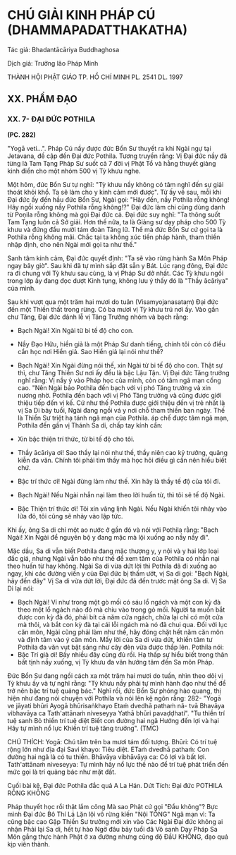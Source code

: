# CHÚ GIẢI KINH PHÁP CÚ (DHAMMAPADATTHAKATHA)

Tác giả: Bhadantācāriya Buddhaghosa

Dịch giả: Trưởng lão Pháp Minh

THÀNH HỘI PHẬT GIÁO TP. HỒ CHÍ MINH
PL. 2541 DL. 1997

## XX. PHẨM ĐẠO

### XX. 7- ĐẠI ĐỨC POTHILA

**(PC. 282)**

"Yogā veti...".
Pháp Cú nầy được đức Bổn Sư thuyết ra khi Ngài ngự tại Jetavana, đề cập đến Đại đức Pothila.
Tương truyền rằng: Vị Đại đức nầy đã từng là Tam Tạng Pháp Sư suốt cả 7 đời vị Phật Tổ và hằng thuyết giảng kinh điển cho một nhóm 500 vị Tỳ khưu nghe.

Một hôm, đức Bổn Sư tự nghĩ: "Tỳ khưu nầy không có tâm nghĩ đến sự giải thoát khỏi khổ. Ta sẽ làm cho y kinh cảm mới được". Từ ấy về sau, mỗi khi Đại đức ấy đến hầu đức Bổn Sư, Ngài gọi: "Hãy đến, nầy Pothila rỗng không! Hãy ngồi xuống nầy Pothila rỗng không!?" Đại đức làm chi cũng dùng danh từ Poṇila rỗng không mà gọi Đại đức cả. Đại đức suy nghĩ: "Ta thông suốt Tam Tạng luôn cả Sớ giải. Hơn thế nữa, ta là Giảng sư dạy pháp cho 500 Tỳ khưu và đứng đầu mười tám đoàn Tăng lữ. Thế mà đức Bổn Sư cứ gọi ta là Pothila rỗng không mãi. Chắc tại ta không xúc tiến pháp hành, tham thiền nhập định, cho nên Ngài mới gọi ta như thế."

Sanh tâm kinh cảm, Đại đức quyết định: "Ta sẽ vào rừng hành Sa Môn Pháp ngay bây giờ". Sau khi đã tự mình sắp đặt sẵn y Bát. Lúc rạng đông, Đại đức ra đi chung với Tỳ khưu sau cùng, là vị
Pháp Sư dở nhất. Các Tỳ khưu ngồi trong lớp ấy đang đọc dượt Kinh tụng, không lưu ý thấy đó là "Thầy ācāriya" của mình.

Sau khi vượt qua một trăm hai mươi do tuân (Visamyojanasatam) Đại đức đến một Thiền thất trong rừng. Có ba mươi vị Tỳ khưu trú nơi ấy. Vào gần chư Tăng, Đại đức đảnh lễ vị Tăng Trưởng nhóm và bạch rằng:

- Bạch Ngài! Xin Ngài từ bi tế độ cho con.

- Nầy Đạo Hữu, hiền giả là một Pháp Sư danh tiếng, chính tôi còn có điều cần học nơi Hiền giả.
  Sao Hiền giả lại nói như thế?

- Bạch Ngài! Xin Ngài đừng nói thế, xin Ngài từ bi tế độ cho con.
  Thật sự thì, chư Tăng Thiền Sư nơi ấy đều là bậc Lậu Tận. Vị Đại đức Tăng trưởng nghĩ rằng: Vị nầy ỷ vào Pháp học của mình, còn có tâm ngã mạn cống cao. "Nên Ngài bảo Pothila đến bạch với vị phó Tăng trưởng và xin nương nhờ. Pothila đến bạch với vị Phó Tăng trưởng và cũng được giới thiệu tiếp đến vị kế. Cứ như thế Pothila được giới thiệu đến vị trẻ nhất là vị Sa Di bảy tuổi, Ngài đang ngồi vá y nơi chỗ tham thiền ban ngày. Thế là Thiền Sư triệt hạ tánh ngã mạn của Pothila. áp chế được tâm ngã mạn, Pothila đến gần vị Thánh Sa di, chấp tay kính cẩn:

- Xin bậc thiện trí thức, từ bi tế độ cho tôi.

- Thầy ācāriya ơi! Sao thầy lại nói như thế, thầy niên cao kỷ trưởng, quãng kiễn đa văn. Chính tôi phải tìm thầy mà học hỏi điều gì cần nên hiểu biết chứ.

- Bậc trí thức ơi! Ngài đừng làm như thế. Xin hãy là thầy tế độ của tôi đi.

- Bạch Ngài! Nếu Ngài nhẫn nại làm theo lời huấn từ, thì tôi sẽ tế độ Ngài.

- Bậc Thiện trí thức ơi! Tôi xin vâng lịnh Ngài. Nếu Ngài khiến tôi nhảy vào lửa đỏ, tôi cũng sẽ nhảy vào lập tức.

Khi ấy, ông Sa di chỉ một ao nước ở gần đó và nói với Pothila rằng: "Bạch Ngài! Xin Ngài để nguyên bộ y đang mặc mà lội xuống ao nầy nầy đi".

Mặc dầu, Sa di vẫn biết Pothila đang mặc thượng y, y nội và y hai lớp loại đắc giá, nhưng Ngài vẫn bảo như thế để xem tâm của Pothila có nhẫn nại theo huấn từ hay không. Ngài Sa di vừa dứt lời thì Pothila đã đi xuống ao ngay, khi các đường viền y của Đại đức bị thấm ướt, vị Sa di gọi: "Bạch
Ngài, hãy đến đây" Vị Sa di vừa dứt lời, Đại đức đã đến trước mặt ông Sa di. Vị Sa Di lại nói:

- Bạch Ngài! Ví như trong một gò mối có sáu lổ ngách và một con kỳ đà theo một lổ ngách nào đó mà chiu vào trong gò mối. Người ta muốn bắt được con kỳ đà đó, phải bít cả năm cửa ngách, chừa lại chỉ có một cửa mà thôi, và bắt con kỳ đà tại cái lỗi ngách mà nó đã chui qua. Đối với lục căn môn,
  Ngài cũng phải làm như thế, hãy đóng chặt hết năm căn môn và định tâm vào ý căn môn. Mấy lời của
  Sa di vừa dứt, khiến tâm tư Pothila đa văn vụt bật sáng như cây đèn vừa được thắp lên. Pothila nói:
- Bậc Trí giả ơi! Bấy nhiều đây cũng đủ rồi.
  Hạ thấp sự hiểu biết trong thân bất tịnh nầy xuống, vị Tỳ khưu đa văn hướng tâm đến Sa môn
  Pháp.

Đức Bổn Sư đang ngồi cách xa một trăm hai mươi do tuần, nhìn theo dõi vị
Tỳ khưu ấy và tự nghĩ rằng: "Tỳ khưu nầy phải tự mình hành đạo như thế để trở nên bậc trí tuệ quảng bác." Nghĩ rồi, đức Bổn Sư phóng hào quang, thị hiện như đang nói chuyện với Pothila và nói lên kệ ngôn rằng: 282- "Yogā ve jāyati bhūri
Ayogā bhūrisaṅkhayo
Etaṁ dvedhā pathaṁ nã- tvā
Bhavāya vibhavāya ca
Tath'attānaṁ niveseyya
Yathā bhūri pavaḍḍhati". "Tu thiền trí tuệ sanh
Bỏ thiền trí tuệ diệt
Biết con đường hai ngã
Hướng đến lợi và hại
Hãy tự mình nổ lực
Khiến trí tuệ tăng trưởng". (TMC)

CHÚ THÍCH:
Yogā: Chú tâm trên ba mươi tám đối tượng.
Bhūri: Có trí tuệ rộng lớn như địa đại
Savi khayo: Tiêu diệt.
ETaṁ dvedhā pathaṁ: Con đường hai ngã là có tu thiền.
Bhāvāya vibhāvāya ca: Có lợi và bất lợi.
Tath'attānaṁ niveseyya: Tự mình hãy nổ lực thế nào để trí tuệ phát triển đến mức gọi là trí quảng bác như mặt đất.

Cuối bài kệ, Đại đức Pothila đắc quả A La Hán.
Dứt Tích: Đại đức POTHILA RỖNG KHÔNG

Pháp thuyết học rồi thật lắm công
Mà sao Phật cứ gọi "Đầu không"?
Bực mình Đại đức Bô Thí Lá
Lặn lội vô rừng kiến "Nội TÔNG"
Ngã mạn vì: Ta cũng bậc cao
Gặp Thiền Sư trưởng mới xin vào
Các Ngài Đại đức không ai nhận
Phải lại Sa di, hết tự hào
Ngờ đâu bảy tuổi đã Vô sanh
Dạy Pháp Sa Môn gắng thực hành
Phật ở xa đường nhưng cũng độ ĐầU KHÔNG, đạo quả kịp viên thành.
